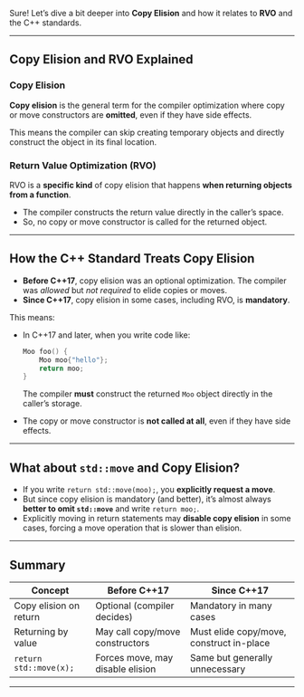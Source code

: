 Sure! Let’s dive a bit deeper into **Copy Elision** and how it relates to **RVO** and the C++ standards.

---

## Copy Elision and RVO Explained

### Copy Elision

**Copy elision** is the general term for the compiler optimization where copy or move constructors are **omitted**, even if they have side effects.

This means the compiler can skip creating temporary objects and directly construct the object in its final location.

### Return Value Optimization (RVO)

RVO is a **specific kind** of copy elision that happens **when returning objects from a function**.

- The compiler constructs the return value directly in the caller’s space.
- So, no copy or move constructor is called for the returned object.

---

## How the C++ Standard Treats Copy Elision

- **Before C++17**, copy elision was an optional optimization. The compiler was *allowed* but *not required* to elide copies or moves.
- **Since C++17**, copy elision in some cases, including RVO, is **mandatory**.

This means:

- In C++17 and later, when you write code like:

  ```cpp
  Moo foo() {
      Moo moo{"hello"};
      return moo;
  }
  ```

  The compiler **must** construct the returned `Moo` object directly in the caller’s storage.
  
- The copy or move constructor is **not called at all**, even if they have side effects.

---

## What about `std::move` and Copy Elision?

- If you write `return std::move(moo);`, you **explicitly request a move**.
- But since copy elision is mandatory (and better), it’s almost always **better to omit `std::move`** and write `return moo;`.
- Explicitly moving in return statements may **disable copy elision** in some cases, forcing a move operation that is slower than elision.

---

## Summary

| Concept                | Before C++17                        | Since C++17                       |
|------------------------|-----------------------------------|----------------------------------|
| Copy elision on return  | Optional (compiler decides)        | Mandatory in many cases           |
| Returning by value      | May call copy/move constructors    | Must elide copy/move, construct in-place |
| `return std::move(x);` | Forces move, may disable elision   | Same but generally unnecessary    |

---
